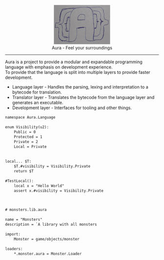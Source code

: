 
<center><img height="128" src="docs/placeholder-logo.jpg"/></center>
<center>Aura - Feel your surroundings</center>

____

Aura is a project to provide a modular and expandable programming language with emphasis on development experience.  
To provide that the language is split into multiple layers to provide faster development.

 * Language layer - Handles the parsing, lexing and interpretation to a bytecode for translation.
 * Translator layer - Translates the bytecode from the language layer and generates an executable.
 * Development layer - Interfaces for tooling and other things.


```
namespace Aura.Language

enum Visibility(u2):
    Public = 0
    Protected = 1
    Private = 2
    Local = Private


local... $T:
    $T.#visibility = Visibility.Private
    return $T

#TestLocal():
    local x = "Hello World"
    assert x.#visibility = Visibility.Private



```


```
# monsters.lib.aura

name = "Monsters"
description = `A library with all monsters

import:
    Monster = game/objects/monster

loaders:
    *.monster.aura = Monster.Loader
